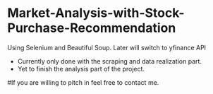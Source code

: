 # Market-Analysis-with-Stock-Purchase-Recommendation
Using Selenium and Beautiful Soup. Later will switch to yfinance API

- Currently only done with the scraping and data realization part.
- Yet to finish the analysis part of the project.

#If you are willing to pitch in feel free to contact me.
